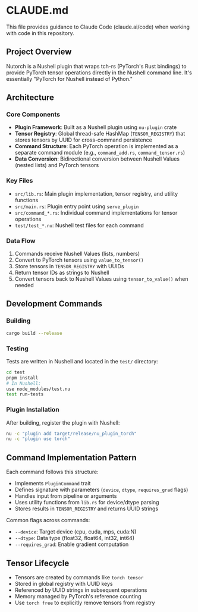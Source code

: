 # CLAUDE.md

This file provides guidance to Claude Code (claude.ai/code) when working with code in this repository.

## Project Overview

Nutorch is a Nushell plugin that wraps tch-rs (PyTorch's Rust bindings) to provide PyTorch tensor operations directly in the Nushell command line. It's essentially "PyTorch for Nushell instead of Python."

## Architecture

### Core Components

- **Plugin Framework**: Built as a Nushell plugin using `nu-plugin` crate
- **Tensor Registry**: Global thread-safe HashMap (`TENSOR_REGISTRY`) that stores tensors by UUID for cross-command persistence
- **Command Structure**: Each PyTorch operation is implemented as a separate command module (e.g., `command_add.rs`, `command_tensor.rs`)
- **Data Conversion**: Bidirectional conversion between Nushell Values (nested lists) and PyTorch tensors

### Key Files

- `src/lib.rs`: Main plugin implementation, tensor registry, and utility functions
- `src/main.rs`: Plugin entry point using `serve_plugin`
- `src/command_*.rs`: Individual command implementations for tensor operations
- `test/test_*.nu`: Nushell test files for each command

### Data Flow

1. Commands receive Nushell Values (lists, numbers)
2. Convert to PyTorch tensors using `value_to_tensor()`
3. Store tensors in `TENSOR_REGISTRY` with UUIDs
4. Return tensor IDs as strings to Nushell
5. Convert tensors back to Nushell Values using `tensor_to_value()` when needed

## Development Commands

### Building
```bash
cargo build --release
```

### Testing
Tests are written in Nushell and located in the `test/` directory:

```bash
cd test
pnpm install
# In Nushell:
use node_modules/test.nu
test run-tests
```

### Plugin Installation
After building, register the plugin with Nushell:
```bash
nu -c "plugin add target/release/nu_plugin_torch"
nu -c "plugin use torch"
```

## Command Implementation Pattern

Each command follows this structure:
- Implements `PluginCommand` trait
- Defines signature with parameters (`device`, `dtype`, `requires_grad` flags)
- Handles input from pipeline or arguments
- Uses utility functions from `lib.rs` for device/dtype parsing
- Stores results in `TENSOR_REGISTRY` and returns UUID strings

Common flags across commands:
- `--device`: Target device (cpu, cuda, mps, cuda:N)
- `--dtype`: Data type (float32, float64, int32, int64)
- `--requires_grad`: Enable gradient computation

## Tensor Lifecycle

- Tensors are created by commands like `torch tensor`
- Stored in global registry with UUID keys
- Referenced by UUID strings in subsequent operations
- Memory managed by PyTorch's reference counting
- Use `torch free` to explicitly remove tensors from registry